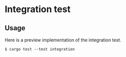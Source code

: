 # Integration test

## Usage
Here is a preview implementation of the integration test.

```
$ cargo test --test integration
```
